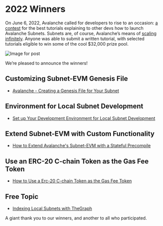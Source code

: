 # 2022 Winners

On June 6, 2022, Avalanche called for developers to rise to an occasion: [a contest](https://medium.com/avalancheavax/avalanche-launches-subnet-tutorial-contest-with-32k-in-prizes-e8c81c731f2a) for the best tutorials explaining to other devs how to launch Avalanche Subnets. Subnets are, of course, Avalanche’s means of [scaling infinitely](https://medium.com/avalancheavax/its-time-infinitely-scale-with-subnets-ab7cc91efa7f). Anyone was able to submit a written tutorial, with selected tutorials eligible to win some of the cool $32,000 prize pool.

![Image for post](/img/tutorial-contest.png)

We’re pleased to announce the winners!

## Customizing Subnet-EVM Genesis File

- [Avalanche - Creating a Genesis File for Your Subnet](./2022/avax-subnet-customization/README.md)

## Environment for Local Subnet Development

- [Set up Your Development Environment for Local Subnet Development](./2022/local-subnet-development/README.md)

## Extend Subnet-EVM with Custom Functionality

- [How to Extend Avalanche's Subnet-EVM with a Stateful Precompile](./2022/red-dev-ecrecover-x-chain/README.md)

## Use an ERC-20 C-chain Token as the Gas Fee Token

- [How to Use a Erc-20 C-chain Token as the Gas Fee Token](./2022/erc20-as-subnet-gas-token/README.md)

## Free Topic

- [Indexing Local Subnets with TheGraph](./2022/avalanche-theGraph-index/README.md)

A giant thank you to our winners, and another to all who participated.
